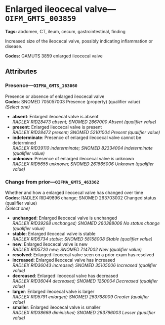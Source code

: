 # Enlarged ileocecal valve—`OIFM_GMTS_003859`

**Tags:** abdomen, CT, ileum, cecum, gastrointestinal, finding

Increased size of the ileocecal valve, possibly indicating inflammation or disease.

**Codes:** GAMUTS 3859 enlarged ileocecal valve

## Attributes

### Presence—`OIFMA_GMTS_163060`

Presence or absence of enlarged ileocecal valve  
**Codes**: SNOMED 705057003 Presence (property) (qualifier value)  
*(Select one)*

- **absent**: Enlarged ileocecal valve is absent  
_RADLEX RID28473 absent; SNOMED 2667000 Absent (qualifier value)_
- **present**: Enlarged ileocecal valve is present  
_RADLEX RID28472 present; SNOMED 52101004 Present (qualifier value)_
- **indeterminate**: Presence of enlarged ileocecal valve cannot be determined  
_RADLEX RID39110 indeterminate; SNOMED 82334004 Indeterminate (qualifier value)_
- **unknown**: Presence of enlarged ileocecal valve is unknown  
_RADLEX RID5655 unknown; SNOMED 261665006 Unknown (qualifier value)_

### Change from prior—`OIFMA_GMTS_463362`

Whether and how a enlarged ileocecal valve has changed over time  
**Codes**: RADLEX RID49896 change; SNOMED 263703002 Changed status (qualifier value)  
*(Select one)*

- **unchanged**: Enlarged ileocecal valve is unchanged  
_RADLEX RID39268 unchanged; SNOMED 260388006 No status change (qualifier value)_
- **stable**: Enlarged ileocecal valve is stable  
_RADLEX RID5734 stable; SNOMED 58158008 Stable (qualifier value)_
- **new**: Enlarged ileocecal valve is new  
_RADLEX RID5720 new; SNOMED 7147002 New (qualifier value)_
- **resolved**: Enlarged ileocecal valve seen on a prior exam has resolved  
- **increased**: Enlarged ileocecal valve has increased  
_RADLEX RID36043 increased; SNOMED 35105006 Increased (qualifier value)_
- **decreased**: Enlarged ileocecal valve has decreased  
_RADLEX RID36044 decreased; SNOMED 1250004 Decreased (qualifier value)_
- **larger**: Enlarged ileocecal valve is larger  
_RADLEX RID5791 enlarged; SNOMED 263768009 Greater (qualifier value)_
- **smaller**: Enlarged ileocecal valve is smaller  
_RADLEX RID38669 diminished; SNOMED 263796003 Lesser (qualifier value)_